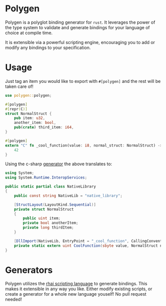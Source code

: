 # Polygen

Polygen is a polyglot binding generator for `rust`. It leverages the power of the type system to validate and generate bindings for your language of choice at compile time.

It is extensible via a powerful scripting engine, encouraging you to add or modify any bindings to your specification.

# Usage

Just tag an item you would like to export with `#[polygen]` and the rest will be taken care of!

```rust
use polygen::polygen;

#[polygen]
#[repr(C)]
struct NormalStruct {
    pub item: u32,
    another_item: bool,
    pub(crate) third_item: i64,
}

#[polygen]
extern "C" fn _cool_function(value: i8, normal_struct: NormalStruct) -> u32 {
    42
}

```

Using the c-sharp [generator](#generators) the above translates to:

```csharp
using System;
using System.Runtime.InteropServices;

public static partial class NativeLibrary
{
    public const string NativeLib = "native_library";

    [StructLayout(LayoutKind.Sequential)]
    private struct NormalStruct
    {
        public uint item;
        private bool anotherItem;
        private long thirdItem;
    }

    [DllImport(NativeLib, EntryPoint = "_cool_function", CallingConvention = CallingConvention.Cdecl)]
    private static extern uint CoolFunction(sbyte value, NormalStruct normalStruct);
}
```

# Generators
Polygen utilizes the [rhai scripting language](rhai.rs) to generate bindings. This makes it extensible in any way you like. Either modify existing scripts, or create a generator for a whole new language youself! No pull request needed!
